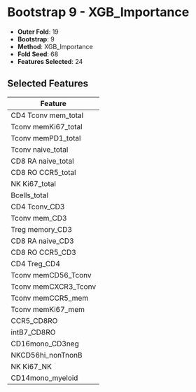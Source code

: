 # Bootstrap 9 - XGB_Importance

- **Outer Fold**: 19
- **Bootstrap**: 9
- **Method**: XGB_Importance
- **Fold Seed**: 68
- **Features Selected**: 24

## Selected Features

| Feature |
|---------|
| CD4 Tconv mem_total |
| Tconv memKi67_total |
| Tconv memPD1_total |
| Tconv naive_total |
| CD8 RA naive_total |
| CD8 RO CCR5_total |
| NK Ki67_total |
| Bcells_total |
| CD4 Tconv_CD3 |
| Tconv mem_CD3 |
| Treg memory_CD3 |
| CD8 RA naive_CD3 |
| CD8 RO CCR5_CD3 |
| CD4 Treg_CD4 |
| Tconv memCD56_Tconv |
| Tconv memCXCR3_Tconv |
| Tconv memCCR5_mem |
| Tconv memKi67_mem |
| CCR5_CD8RO |
| intB7_CD8RO |
| CD16mono_CD3neg |
| NKCD56hi_nonTnonB |
| NK Ki67_NK |
| CD14mono_myeloid |
